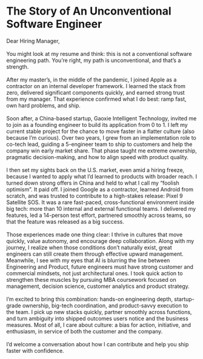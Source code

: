 # The Story of An Unconventional Software Engineer

Dear Hiring Manager,\
\
You might look at my resume and think: this is not a conventional software engineering path. You’re right, my path is unconventional, and that’s a strength.\
\
After my master’s, in the middle of the pandemic, I joined Apple as a contractor on an internal developer framework. I learned the stack from zero, delivered significant components quickly, and earned strong trust from my manager. That experience confirmed what I do best: ramp fast, own hard problems, and ship.\
\
Soon after, a China-based startup, Gaoxie Intelligent Technology, invited me to join as a founding engineer to build its application from 0 to 1. I left my current stable project for the chance to move faster in a flatter culture (also because I’m curious). Over two years, I grew from an implementation role to co-tech lead, guiding a 5-engineer team to ship to customers and help the company win early market share. That phase taught me extreme ownership, pragmatic decision-making, and how to align speed with product quality.\
\
I then set my sights back on the U.S. market, even amid a hiring freeze, because I wanted to apply what I’d learned to products with broader reach. I turned down strong offers in China and held to what I call my “foolish optimism”. It paid off. I joined Google as a contractor, learned Android from scratch, and was trusted to contribute to a high-stakes release: Pixel 9 Satellite SOS. It was a rare fast-paced, cross-functional environment inside big tech: more than 10 internal and external functional teams. I delivered my features, led a 14-person test effort, partnered smoothly across teams, so that the feature was released as a big success.\
\
Those experiences made one thing clear: I thrive in cultures that move quickly, value autonomy, and encourage deep collaboration. Along with my journey, I realize when those conditions don’t naturally exist, great engineers can still create them through effective upward management. Meanwhile, I see with my eyes that AI is blurring the line between Engineering and Product, future engineers must have strong customer and commercial mindsets, not just architectural ones. I took quick action to strengthen these muscles by pursuing MBA coursework focused on management, decision science, customer analytics and product strategy.\
\
I’m excited to bring this combination: hands-on engineering depth, startup-grade ownership, big-tech coordination, and product-savvy execution to the team. I pick up new stacks quickly, partner smoothly across functions, and turn ambiguity into shipped outcomes users notice and the business measures. Most of all, I care about culture: a bias for action, initiative, and enthusiasm, in service of both the customer and the company.\
\
I’d welcome a conversation about how I can contribute and help you ship faster with confidence.
